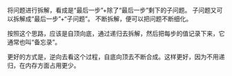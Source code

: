 将问题进行拆解，看成是“最后一步”+除了“最后一步”剩下的子问题。
子问题又可以拆解成“最后一步”+“子问题”。
不断拆解，便可以把问题不断细化。

按照这个思路，应该是自顶向底，通过递归去拆解，然后把每步的值记录下来，它通常也叫“备忘录”。

更好的方式是，逆向去看这个过程，自底向顶去不断合成。这样更好，因为不用递归，在内存方面占用更少。